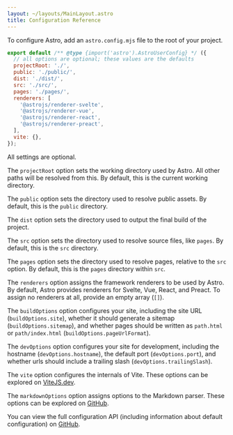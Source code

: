```yaml
---
layout: ~/layouts/MainLayout.astro
title: Configuration Reference
---
```


To configure Astro, add an `astro.config.mjs` file to the root of your project.

```js
export default /** @type {import('astro').AstroUserConfig} */ ({
  // all options are optional; these values are the defaults
  projectRoot: './',
  public: './public/',
  dist: './dist/',
  src: './src/',
  pages: './pages/',
  renderers: [
    '@astrojs/renderer-svelte',
    '@astrojs/renderer-vue',
    '@astrojs/renderer-react',
    '@astrojs/renderer-preact',
  ],
  vite: {},
});
```

All settings are optional.

The `projectRoot` option sets the working directory used by Astro. All other paths will be resolved from this. By default, this is the current working directory.

The `public` option sets the directory used to resolve public assets. By default, this is the `public` directory.

The `dist` option sets the directory used to output the final build of the project.

The `src` option sets the directory used to resolve source files, like `pages`. By default, this is the `src` directory.

The `pages` option sets the directory used to resolve pages, relative to the `src` option. By default, this is the `pages` directory within `src`.

The `renderers` option assigns the framework renderers to be used by Astro. By default, Astro provides renderers for Svelte, Vue, React, and Preact. To assign no renderers at all, provide an empty array (`[]`).

The `buildOptions` option configures your site, including the site URL (`buildOptions.site`), whether it should generate a sitemap (`buildOptions.sitemap`), and whether pages should be written as `path.html` or `path/index.html` (`buildOptions.pageUrlFormat`).

The `devOptions` option configures your site for development, including the hostname (`devOptions.hostname`), the default port (`devOptions.port`), and whether urls should include a trailing slash (`devOptions.trailingSlash`).

The `vite` option configures the internals of Vite. These options can be explored on [ViteJS.dev](https://vitejs.dev/config/).

The `markdownOptions` option assigns options to the Markdown parser. These options can be explored on [GitHub](https://github.com/withastro/astro/blob/latest/packages/astro/src/@types/astro.ts).

You can view the full configuration API (including information about default configuration) on [GitHub](https://github.com/withastro/astro/blob/latest/packages/astro/src/@types/astro.ts).
